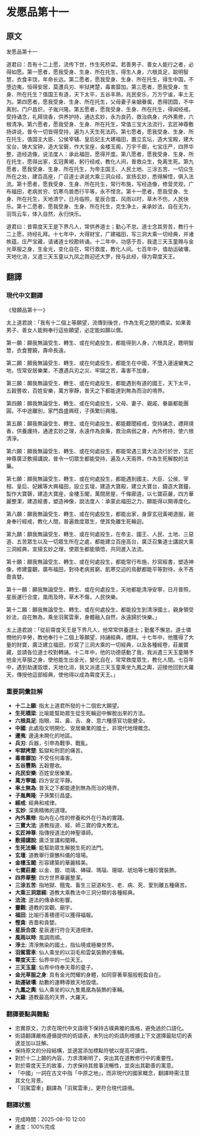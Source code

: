 # 发愿品第十一

## 原文

发愿品第十一

道君曰：吾有十二上愿，流传下世，作生死桥梁。若善男子、善女人能行之者，必得如愿。第一愿者，愿我受身、生身、所在托生，得生人身，六根具足，聪明智慧，衣食丰饶，年命长远。第二愿者，愿我受身、生身、所在托生，得生中国，不堕边夷，恒得安居，莫遭兵刃、牢狱拷楚，毒害靡加。第三愿者，愿我受身、生身、所在托生？值国王有道，天下太平，五谷丰熟，兆民安乐，万方宁谧，率土无为。第四愿者，愿我受身、生身、所在托生，父母妻子亲姻眷属，悉得团圆，不中离别，门户昌炽，子胤兴隆。第五愿者，愿我受身、生身、所在托生，得闻经戒，受持诵念，礼拜烧香，供养护持，通达玄妙，永为良药，救治病身，内外熏修，六根清净。第六愿者，愿我受身、生身、所在托生，常值三宝大法流行，玄匠神尊敷扬讲说，普令一切皆得受持，遍为人天生死法药。第七愿者，愿我受身、生身、所在托生，值国主大臣、公侯宰辅、皇后妃主大建福田，置立玄坛，造大宝殿，建大宝台，铸大宝钟，造大宝磬，作大宝座，金楼玉阁，万宇千廊，七宝庄严，四界华整，造经造像，说法度人：承此福田，愿得开度。第八愿者，愿我受身、生身、所在托生，愿得出家，玄冠黄褐，躬行经戒，教化人间，普救众生，免离生死。第九愿者，愿我受身、生身、所在托生，为帝主国王、人民土地、三涂五苦、一切众生所在之处，建百高座，广召道士讲说大乘三洞众经，宣扬玄妙，悉得解悟，俱入法流。第十愿者，愿我受身、生身、所在托生，常行布施，写经造像，修营灵观，广布福田，老病贫穷、饥寒鸟兽悉行平等，永不悭贪。第十一愿者，愿我受身、生身、所在托生，天地清宁，日月临照，星辰合度、风雨以时，草木不伤，人民快乐。第十二愿者，愿我受身、生身、所在托生，克生净土，亲承妙法，自在无为，羽驾云车，体入自然，永归快乐。

道君曰：昔霄度天王是下界凡人，常供养道士；勤心不怠。道士念其劳苦，教行十二上愿，持经礼拜。十七年中，大得财宝，广建福田，写三洞大乘一切经典，并诸帙蕴，庄严宝藏，请诸道士校勘转诵。十二年中，功感于吾，我遣三天玉童赐与金光草服之身，生金光，变化自在，常行救度，教化人间。七百年中，值劫运破壤，天地化消，又遣三天玉童以九凤之舆迎还大罗，授与此经，得为霄度天王。

## 翻譯

### 現代中文翻譯
《發願品第十一》

太上道君說：「我有十二個上等願望，流傳到後世，作為生死之間的橋梁。如果善男子、善女人能夠奉行這些願望，必定能如願以償。

第一願：願我無論受生、轉生、或在何處投生，都能得到人身，六根具足，聰明智慧，衣食豐饒，壽命長遠。

第二願：願我無論受生、轉生、或在何處投生，都能生在中國，不墮入邊遠蠻夷之地，恆常安居樂業，不遭遇兵刃之災、牢獄之苦，毒害不加身。

第三願：願我無論受生、轉生、或在何處投生，都能遇到有道的國王，天下太平，五穀豐收，百姓安樂，萬方寧靜，普天之下都能達到無為而治的境界。

第四願：願我無論受生、轉生、或在何處投生，父母、妻子、親戚、眷屬都能團圓，不中途離別，家門昌盛興旺，子孫繁衍興隆。

第五願：願我無論受生、轉生、或在何處投生，都能聽聞經戒，受持誦念，禮拜燒香，供養護持，通達玄妙之理，永遠作為良藥，救治病弱之身，內外修持，使六根清淨。

第六願：願我無論受生、轉生、或在何處投生，都能常遇三寶大法流行於世，玄匠神尊廣泛敷揚講說，普令一切眾生都能受持，遍及人天兩界，作為生死解脫的法藥。

第七願：願我無論受生、轉生、或在何處投生，都能遇到國主、大臣、公侯、宰相、皇后、妃嬪等大興福田，設立玄壇，建造大寶殿，建立大寶台，鑄造大寶鐘，製作大寶磬，建造大寶座，金樓玉閣，萬間房屋，千條廊道，以七寶莊嚴，四方華麗整潔，建造經書，塑造神像，說法度人：承蒙此福田之力，願能得以開導度化。

第八願：願我無論受生、轉生、或在何處投生，都能出家，身穿玄冠黃褐道服，親身奉行經戒，教化人間，普遍救度眾生，使其免離生死輪迴。

第九願：願我無論受生、轉生、或在何處投生，在帝主、國王、人民、土地、三惡道、五苦眾生以及一切眾生所在之處，都能建立百座高台，廣泛召集道士講說大乘三洞經典，宣揚玄妙之理，使眾生都能領悟，共同進入法流。

第十願：願我無論受生、轉生、或在何處投生，都能常行布施，抄寫經書，塑造神像，修建靈觀，廣布福田，對待老病貧窮、飢寒交迫的鳥獸都能平等對待，永不吝嗇貪婪。

第十一願：願我無論受生、轉生、或在何處投生，天地都能清淨安寧，日月普照，星辰運行合度，風雨及時，草木不傷，人民快樂。

第十二願：願我無論受生、轉生、或在何處投生，都能投生到清淨國土，親身領受妙法，自在無為，乘坐羽駕雲車，身體融入自然，永遠歸於快樂。」

太上道君說：「從前霄度天王是下界凡人，他常常供養道士；勤奮不懈怠。道士憐憫他的辛勞，教他奉行十二個上等願望，持誦經典，禮拜。十七年中，他獲得了大量的財寶，廣泛建立福田，抄寫了三洞大乘的一切經典，以及各種經卷，莊嚴寶藏，並請各位道士校對轉誦。十二年中，他的功德感動了我，我派遣三天玉童賜予他金光草服之身，使他能生出金光，變化自在，常常救度眾生，教化人間。七百年中，遇到劫運毀壞，天地化消，我又派遣三天玉童乘坐九鳳之輿，迎接他回到大羅天，傳授他這部經典，使他得以成為霄度天王。」

### 重要詞彙註解
- **十二上願**: 指太上道君所發的十二個宏大願望。
- **生死橋梁**: 比喻能幫助眾生從生死輪迴中解脫出來的方法。
- **六根具足**: 指眼、耳、鼻、舌、身、意六種感官功能健全。
- **中國**: 此處指文明開化、安居樂業的國土，非現代地理概念。
- **邊夷**: 邊遠未開化的地區。
- **兵刃**: 兵器，引申為戰爭、戰亂。
- **牢獄拷楚**: 監獄和刑罰的痛苦。
- **毒害靡加**: 不受任何毒害。
- **五谷豐熟**: 五穀豐收。
- **兆民安樂**: 百姓安居樂業。
- **萬方寧謐**: 四方安定平靜。
- **率土無為**: 普天之下都能達到無為而治的境界。
- **子胤興隆**: 子孫繁衍昌盛。
- **經戒**: 經典和戒律。
- **玄妙**: 深奧精微的道理。
- **內外熏修**: 指內在心性的修養和外在行為的實踐。
- **三寶大法**: 道教指道、經、師三寶的偉大教法。
- **玄匠神尊**: 指傳授道法的神聖導師。
- **敷揚講說**: 廣泛宣講和闡釋。
- **生死法藥**: 能幫助眾生解脫生死的法門。
- **玄壇**: 道教舉行齋醮科儀的壇場。
- **金樓玉閣**: 形容建築的華麗精美。
- **七寶莊嚴**: 以金、銀、琉璃、硨磲、瑪瑙、珊瑚、琥珀等七種珍寶裝飾。
- **四界華整**: 四方世界華麗整潔。
- **三涂五苦**: 指地獄、餓鬼、畜生三惡道和生、老、病、死、愛別離五種痛苦。
- **大乘三洞眾經**: 道教大乘教法中三洞分類的各種經典。
- **法流**: 道法的傳承和影響。
- **靈觀**: 道教的宮觀、廟宇。
- **福田**: 比喻行善積德可以獲得福報。
- **慳貪**: 吝嗇和貪婪。
- **星辰合度**: 星辰運行符合天道規律。
- **風雨以時**: 風調雨順。
- **淨土**: 清淨無染的國土，指仙境或極樂世界。
- **羽駕雲車**: 仙人乘坐的以羽毛和雲氣裝飾的車輛。
- **霄度天王**: 仙界中的一位天王。
- **三天玉童**: 仙界中侍奉天尊的童子。
- **金光草服之身**: 具有金光閃耀的身體，如同穿著草服般輕盈自在。
- **劫運破壤**: 劫數的運轉導致天地毀壞。
- **九鳳之輿**: 仙人乘坐的以九隻鳳凰為裝飾的車輛。
- **大羅**: 道教最高的天界，大羅天。

### 翻譯要點與難點
- 忠實原文，力求在現代中文語境下保持古樸典雅的風格，避免過於口語化。
- 術語翻譯嚴格遵循提供的術語表，未列出的術語則根據上下文選擇最貼切的表達並加以註解。
- 保持原文的分段結構，並適當添加標點符號以提高可讀性。
- 對於十二上願的內容，力求清晰明了，突出其在道教修行中的重要性。
- 對於霄度天王的故事，力求保持其敘事流暢性，並突出其勸善的寓意。
- 「中國」一詞在古文中指「中原之地」，而非現代的國家概念，翻譯時需注意其文化背景。
- 「羽駕雲車」翻譯為「羽駕雲車」，更符合現代語境。

### 翻譯狀態
- 完成時間：2025-08-10 12:00
- 進度：100%完成
